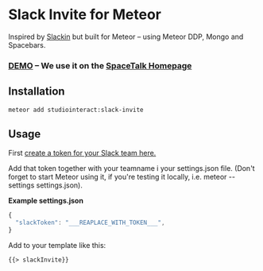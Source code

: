 # Slack Invite for Meteor

Inspired by [Slackin](https://github.com/rauchg/slackin) but built for Meteor – using Meteor DDP, Mongo and Spacebars.

### [DEMO](http://spacetalkapp.com) – We use it on the [SpaceTalk Homepage](http://spacetalkapp.com)

## Installation

```
meteor add studiointeract:slack-invite
```

## Usage

First [create a token for your Slack team here.](https://api.slack.com/web)

Add that token together with your teamname i your settings.json file. (Don't forget to start Meteor using it, if you're testing it locally, i.e. meteor --settings settings.json).

**Example settings.json**
```js
{
  "slackToken": "___REAPLACE_WITH_TOKEN___",
}
```

Add to your template like this:

```html
{{> slackInvite}}
```
